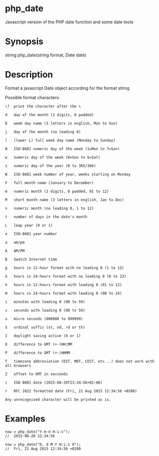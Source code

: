 # php_date
Javascript version of the PHP date function and some date tools

# Synopsis

string php_date(string format, Date date)

# Description

Format a javascript Date object according for the format string

Possible format characters:

	\?	print the character after the \

	d	day of the month (2 digits, 0 padded)

	D	week day name (3 letters in english, Mon to Sun)

	j	day of the month (no leading 0)

	l	(lower L) full week day name (Monday to Sunday)

	N	ISO-8601 numeric day of the week (1=Mon to 7=Sun)

	w	numeric day of the week (0=Sun to 6=Sat)

	z	numeric day of the year (0 to 365/366)

	W	ISO-8601 week number of year, weeks starting on Monday

	F	full month name (January to December)

	m	numeric month (2 digits, 0 padded, 01 to 12)

	M	short month name (3 letters in english, Jan to Dec)

	n	numeric month (no leading 0, 1 to 12)

	t	number of days in the date's month

	L	leap year (0 or 1)

	o	ISO-8601 year number

	a	am/pm

	A	AM/PM

	B	Swatch Internet time

	g	hours in 12-hour format with no leading 0 (1 to 12)	

	G	hours in 24-hours format with no leading 0 (0 to 23)

	h	hours in 12-hours format with leading 0 (01 to 12)

	H	hours in 24-hours format with leading 0 (00 to 24)

	i	minutes with leading 0 (00 to 59)

	s	seconds with leading 0 (00 to 59)

	u	micro seconds (000000 to 999999)

	S	ordinal suffic (st, nd, rd or th)

	I	daylight saving active (0 or 1)

	O	difference to GMT (+-)HH:MM

	P	difference to GMT (+-)HHMM

	T	timezone abbreviation (EST, MDT, CEST, etc...) does not work with all browsers

	Z	offset to GMT in secconds

	c	ISO 8601 date (2015-08-20T23:34:56+02:00)

	r	RFC 2822 formatted date (Fri, 21 Aug 2015 12:34:56 +0200)

	Any unrecognised character will be printed as is.

# Examples

	now = php_date("Y-m-d H:i:s");
	//	2015-08-20 12:34:56

	now = php_date("D, d M Y H:i:s O");
	//	Fri, 21 Aug 2015 12:34:56 +0200


